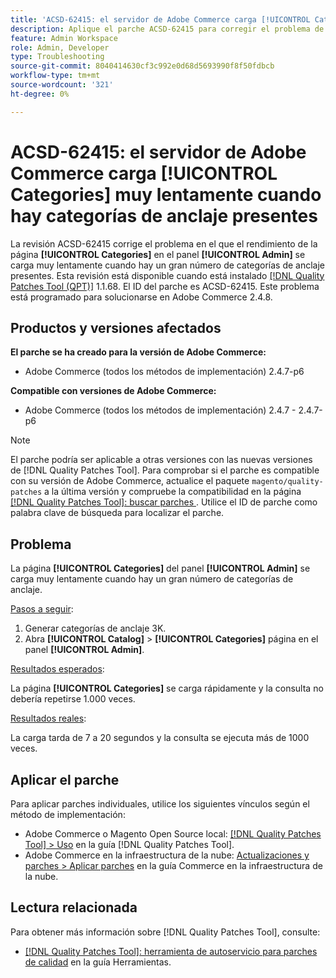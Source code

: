 ```yaml
---
title: 'ACSD-62415: el servidor de Adobe Commerce carga [!UICONTROL Categories] muy lentamente'
description: Aplique el parche ACSD-62415 para corregir el problema de Adobe Commerce en el que el rendimiento de la página [!UICONTROL Categories] en el panel [!UICONTROL Admin] se carga muy lentamente cuando hay un gran número de categorías de anclaje.
feature: Admin Workspace
role: Admin, Developer
type: Troubleshooting
source-git-commit: 8040414630cf3c992e0d68d5693990f8f50fdbcb
workflow-type: tm+mt
source-wordcount: '321'
ht-degree: 0%

---
```



# ACSD-62415: el servidor de Adobe Commerce carga **[!UICONTROL Categories]** muy lentamente cuando hay categorías de anclaje presentes

La revisión ACSD-62415 corrige el problema en el que el rendimiento de la página **[!UICONTROL Categories]** en el panel **[!UICONTROL Admin]** se carga muy lentamente cuando hay un gran número de categorías de anclaje presentes. Esta revisión está disponible cuando está instalado [[!DNL Quality Patches Tool (QPT)]](/help/tools/quality-patches-tool/quality-patches-tool-to-self-serve-quality-patches.md) 1.1.68. El ID del parche es ACSD-62415. Este problema está programado para solucionarse en Adobe Commerce 2.4.8.

## Productos y versiones afectados

**El parche se ha creado para la versión de Adobe Commerce:**

* Adobe Commerce (todos los métodos de implementación) 2.4.7-p6

**Compatible con versiones de Adobe Commerce:**

* Adobe Commerce (todos los métodos de implementación) 2.4.7 - 2.4.7-p6

>[!NOTE]
>
>El parche podría ser aplicable a otras versiones con las nuevas versiones de [!DNL Quality Patches Tool]. Para comprobar si el parche es compatible con su versión de Adobe Commerce, actualice el paquete `magento/quality-patches` a la última versión y compruebe la compatibilidad en la página [[!DNL Quality Patches Tool]: buscar parches &#x200B;](https://experienceleague.adobe.com/tools/commerce-quality-patches/index.html?lang=es). Utilice el ID de parche como palabra clave de búsqueda para localizar el parche.

## Problema

La página **[!UICONTROL Categories]** del panel **[!UICONTROL Admin]** se carga muy lentamente cuando hay un gran número de categorías de anclaje.

<u>Pasos a seguir</u>:

1. Generar categorías de anclaje 3K.
1. Abra **[!UICONTROL Catalog]** > **[!UICONTROL Categories]** página en el panel **[!UICONTROL Admin]**.

<u>Resultados esperados</u>:

La página **[!UICONTROL Categories]** se carga rápidamente y la consulta no debería repetirse 1.000 veces.

<u>Resultados reales</u>:

La carga tarda de 7 a 20 segundos y la consulta se ejecuta más de 1000 veces.

## Aplicar el parche

Para aplicar parches individuales, utilice los siguientes vínculos según el método de implementación:

* Adobe Commerce o Magento Open Source local: [[!DNL Quality Patches Tool] > Uso](/help/tools/quality-patches-tool/usage.md) en la guía [!DNL Quality Patches Tool].
* Adobe Commerce en la infraestructura de la nube: [Actualizaciones y parches > Aplicar parches](https://experienceleague.adobe.com/docs/commerce-cloud-service/user-guide/develop/upgrade/apply-patches.html?lang=es) en la guía Commerce en la infraestructura de la nube.

## Lectura relacionada

Para obtener más información sobre [!DNL Quality Patches Tool], consulte:

* [[!DNL Quality Patches Tool]: herramienta de autoservicio para parches de calidad](/help/tools/quality-patches-tool/quality-patches-tool-to-self-serve-quality-patches.md) en la guía Herramientas.
